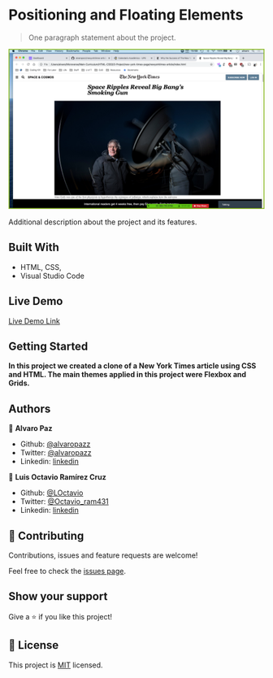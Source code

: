 # Positioning and Floating Elements

> One paragraph statement about the project.

![screenshot](images/project-screenshot.png)

Additional description about the project and its features.

## Built With

- HTML, CSS,
- Visual Studio Code

## Live Demo

[Live Demo Link](https://alvaropazz.github.io/newyorktimes-article/)


## Getting Started

**In this project we created a clone of a New York Times article using CSS and HTML. The main themes applied in this project were Flexbox and Grids.**


## Authors

👤 **Alvaro Paz**

- Github: [@alvaropazz](https://github.com/alvaropazz)
- Twitter: [@alvaropazz](https://twitter.com/alvaropazz)
- Linkedin: [linkedin](https://www.linkedin.com/in/alvaropaz/)

👤 **Luis Octavio Ramírez Cruz**

- Github: [@LOctavio](https://github.com/LOctavio)
- Twitter: [@Octavio_ram431](https://twitter.com/Octavio_ram431)
- Linkedin: [linkedin](https://www.linkedin.com/in/luis-octavio-ramirez-cruz-714521178/)

## 🤝 Contributing

Contributions, issues and feature requests are welcome!

Feel free to check the [issues page](https://github.com/alvaropazz/newyorktimes-article/issues).

## Show your support

Give a ⭐️ if you like this project!


## 📝 License

This project is [MIT](lic.url) licensed.
